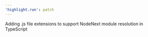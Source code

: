 ```yaml
---
'highlight.run': patch
---
```


Adding .js file extensions to support NodeNext module resolution in TypeScript
